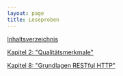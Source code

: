 ```yaml
---
layout: page
title: Leseproben
---
```


[Inhaltsverzeichnis](https://www.dpunkt.de/leseproben/12326/02_Inhaltsverzeichnis.pdf)

[Kapitel 2: "Qualitätsmerkmale"](https://www.dpunkt.de/leseproben/12326/03_Kapitel%202.pdf)

[Kapitel 8: "Grundlagen RESTful HTTP"](https://www.dpunkt.de/leseproben/12326/04_Kapitel%208.pdf)